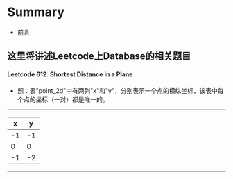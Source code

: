 # Summary
* [前言](README.md)

## 这里将讲述Leetcode上Database的相关题目

#### Leetcode 612. Shortest Distance in a Plane
* 题：表"point_2d"中有两列"x"和"y"，分别表示一个点的横纵坐标，该表中每个点的坐标（一对）都是唯一的。
---------
| x | y |
----|----
|-1 |-1 |
| 0 | 0 |
|-1 |-2 |
---------
